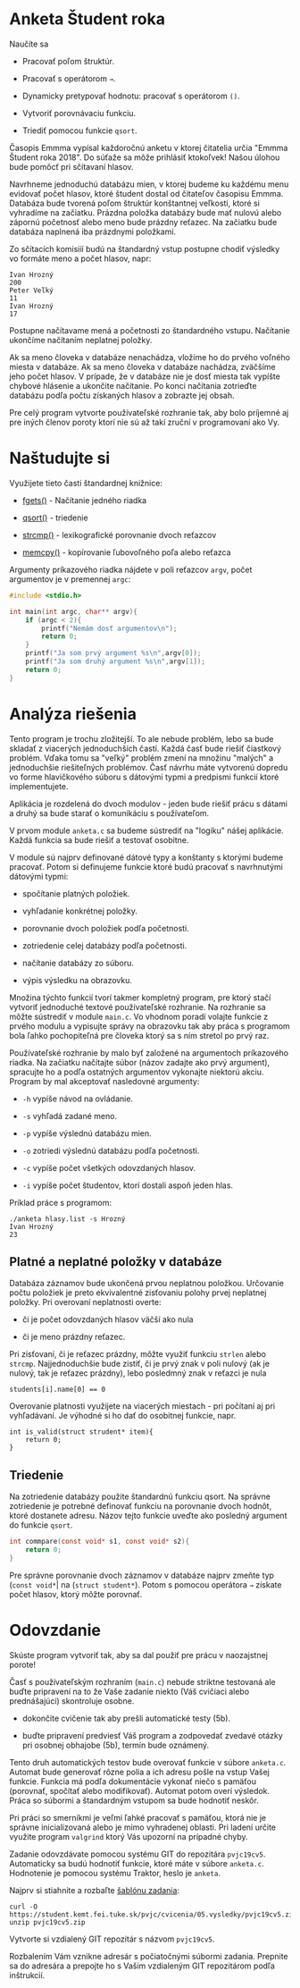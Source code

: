 # Anketa Študent roka

<div class="tip">

<div class="title">

Naučíte sa

</div>

  - Pracovať poľom štruktúr.

  - Pracovať s operátorom `→`.

  - Dynamicky pretypovať hodnotu: pracovať s operátorom `()`.

  - Vytvoriť porovnávaciu funkciu.

  - Triediť pomocou funkcie `qsort`.

</div>

Časopis Emmma vypísal každoročnú anketu v ktorej čitatelia určia "Emmma
Študent roka 2018". Do súťaže sa môže prihlásiť ktokoľvek\! Našou
úlohou bude pomôcť pri sčítavaní hlasov.

Navrhneme jednoduchú databázu mien, v ktorej budeme ku každému menu
evidovať počet hlasov, ktoré študent dostal od čitateľov časopisu Emmma.
Databáza bude tvorená poľom štruktúr konštantnej veľkosti, ktoré si
vyhradíme na začiatku. Prázdna položka databázy bude mať nulovú alebo
zápornú početnosť alebo meno bude prázdny reťazec. Na začiatku bude
databáza naplnená iba prázdnymi položkami.

Zo sčítacích komisiíí budú na štandardný vstup postupne chodiť výsledky
vo formáte meno a počet hlasov, napr:

    Ivan Hrozný
    200
    Peter Veľký
    11
    Ivan Hrozný
    17

Postupne načítavame mená a početnosti zo štandardného vstupu. Načítanie
ukončíme načítaním neplatnej položky.

Ak sa meno človeka v databáze nenachádza, vložíme ho do prvého voľného
miesta v databáze. Ak sa meno človeka v databáze nachádza, zväčšíme jeho
počet hlasov. V prípade, že v databáze nie je dosť miesta tak vypíšte
chybové hlásenie a ukončite načítanie. Po konci načítania zotrieďte
databázu podľa počtu získaných hlasov a zobrazte jej obsah.

Pre celý program vytvorte používateľské rozhranie tak, aby bolo príjemné
aj pre iných členov poroty ktorí nie sú až takí zruční v programovaní
ako Vy.

# Naštudujte si

Využijete tieto časti štandardnej knižnice:

  - [fgets()](http://www.cplusplus.com/reference/cstdio/fgets/) -
    Načítanie jedného riadka

  - [qsort()](http://www.cplusplus.com/reference/cstdlib/qsort/) -
    triedenie

  - [strcmp()](http://www.cplusplus.com/reference/cstring/strcmp/) -
    lexikografické porovnanie dvoch reťazcov

  - [memcpy()](http://www.cplusplus.com/reference/cstring/memcpy/) -
    kopírovanie ľubovoľného poľa alebo reťazca

Argumenty príkazového riadka nájdete v poli reťazcov `argv`, počet
argumentov je v premennej `argc`:

``` c
#include <stdio.h>

int main(int argc, char** argv){
    if (argc < 2){
        printf("Nemám dosť argumentov\n");
        return 0;
    }
    printf("Ja som prvý argument %s\n",argv[0]);
    printf("Ja som druhý argument %s\n",argv[1]);
    return 0;
}
```

# Analýza riešenia

Tento program je trochu zložitejší. To ale nebude problém, lebo sa bude
skladať z viacerých jednoduchších častí. Každá časť bude riešiť
čiastkový problém. Vďaka tomu sa "veľký" problém zmení na množinu
"malých" a jednoduchšie riešiteľných problémov. Časť návrhu máte
vytvorenú dopredu vo forme hlavičkového súboru s dátovými typmi a
predpismi funkcií ktoré implementujete.

Aplikácia je rozdelená do dvoch modulov - jeden bude riešiť prácu s
dátami a druhý sa bude starať o komunikáciu s používateľom.

V prvom module `anketa.c` sa budeme sústrediť na "logiku" nášej
aplikácie. Každá funkcia sa bude riešiť a testovať osobitne.

V module sú najprv definované dátové typy a konštanty s ktorými budeme
pracovať. Potom si definujeme funkcie ktoré budú pracovať s navrhnutými
dátovými typmi:

  - spočítanie platných položiek.

  - vyhľadanie konkrétnej položky.

  - porovnanie dvoch položiek podľa početnosti.

  - zotriedenie celej databázy podľa početnosti.

  - načítanie databázy zo súboru.

  - výpis výsledku na obrazovku.

Množina týchto funkcií tvorí takmer kompletný program, pre ktorý stačí
vytvoriť jednoduché textové používateľské rozhranie. Na rozhranie sa
môžte sústrediť v module `main.c`. Vo vhodnom poradí volajte funkcie z
prvého modulu a vypisujte správy na obrazovku tak aby práca s programom
bola ľahko pochopiteľná pre človeka ktorý sa s ním stretol po prvý raz.

Používateľské rozhranie by malo byť založené na argumentoch príkazového
riadka. Na začiatku načítajte súbor (názov zadajte ako prvý argument),
spracujte ho a podľa ostatných argumentov vykonajte niektorú akciu.
Program by mal akceptovať nasledovné argumenty:

  - `-h` vypíše návod na ovládanie.

  - `-s` vyhľadá zadané meno.

  - `-p` vypíše výslednú databázu mien.

  - `-o` zotriedi výslednú databázu podľa početnosti.

  - `-c` vypíše počet všetkých odovzdaných hlasov.

  - `-i` vypíše počet študentov, ktorí dostali aspoň jeden hlas.

Príklad práce s programom:

    ./anketa hlasy.list -s Hrozný
    Ivan Hrozný
    23

## Platné a neplatné položky v databáze

Databáza záznamov bude ukončená prvou neplatnou položkou. Určovanie
počtu položiek je preto ekvivalentné zisťovaniu polohy prvej neplatnej
položky. Pri overovaní neplatnosti overte:

  - či je počet odovzdaných hlasov väčší ako nula

  - či je meno prázdny reťazec.

Pri zisťovaní, či je reťazec prázdny, môžte využiť funkciu `strlen`
alebo `strcmp`. Najjednoduchšie bude zistiť, či je prvý znak v poli
nulový (ak je nulový, tak je reťazec prázdny), lebo posledmný znak v
reťazci je nula

    students[i].name[0] == 0

Overovanie platnosti využijete na viacerých miestach - pri počítaní aj
pri vyhľadávaní. Je výhodné si ho dať do osobitnej funkcie, napr.

    int is_valid(struct strudent* item){
        return 0;
    }

## Triedenie

Na zotriedenie databázy použite štandardnú funkciu qsort. Na správne
zotriedenie je potrebné definovať funkciu na porovnanie dvoch hodnôt,
ktoré dostanete adresu. Názov tejto funkcie uveďte ako posledný argument
do funkcie `qsort`.

``` c
int commpare(const void* s1, const void* s2){
    return 0;
}
```

Pre správne porovnanie dvoch záznamov v databáze najprv zmeňte typ
(`const void*`| na (`struct student*`). Potom s pomocou operátora `→`
získate počet hlasov, ktorý môžte porovnať.

# Odovzdanie

Skúste program vytvoriť tak, aby sa dal použiť pre prácu v naozajstnej
porote\!

Časť s používateľským rozhraním (`main.c`) nebude striktne testovaná ale
buďte pripravení na to že Vaše zadanie niekto (Váš cvičiaci alebo
prednášajúci) skontroluje osobne.

  - dokončite cvičenie tak aby prešli automatické testy (5b).

  - buďte pripravení predviesť Váš program a zodpovedať zvedavé otázky
    pri osobnej obhajobe (5b), termín bude oznámený.

Tento druh automatických testov bude overovať funkcie v súbore
`anketa.c`. Automat bude generovať rôzne polia a ich adresu pošle na
vstup Vašej funkcie. Funkcia má podľa dokumentácie vykonať niečo s
pamäťou (porovnať, spočítať alebo modifikovať). Automat potom overí
výsledok. Práca so súbormi a štandardným vstupom sa bude hodnotiť
neskôr.

Pri práci so smerníkmi je veľmi ľahké pracovať s pamäťou, ktorá nie je
správne inicializovaná alebo je mimo vyhradenej oblasti. Pri ladení
určite využite program `valgrind` ktorý Vás upozorní na prípadné chyby.

Zadanie odovzdávate pomocou systému GIT do repozitára `pvjc19cv5`.
Automaticky sa budú hodnotiť funkcie, ktoré máte v súbore `anketa.c`.
Hodnotenie je pomocou systému Traktor, heslo je `anketa`.

Najprv si stiahnite a rozbaľte [šablónu zadania](pvjc19cv5.zip):

    curl -O https://student.kemt.fei.tuke.sk/pvjc/cvicenia/05.vysledky/pvjc19cv5.zip
    unzip pvjc19cv5.zip

Vytvorte si vzdialený GIT repozitár s názvom `pvjc19cv5`.

Rozbalením Vám vznikne adresár s počiatočnými súbormi zadania. Prepnite
sa do adresára a prepojte ho s Vašim vzdialeným GIT repozitárom podľa
inštrukcií.
